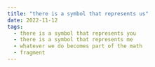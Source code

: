 ```yaml
---
title: "there is a symbol that represents us"
date: 2022-11-12
tags:
  - there is a symbol that represents you
  - there is a symbol that represents me
  - whatever we do becomes part of the math
  - fragment
---
```

